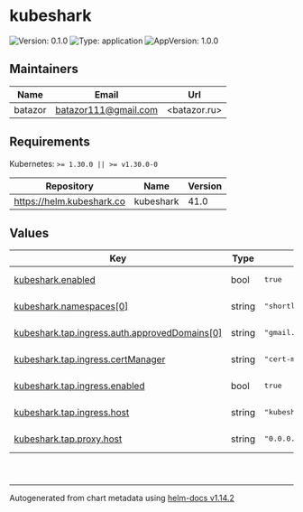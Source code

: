 # kubeshark

![Version: 0.1.0](https://img.shields.io/badge/Version-0.1.0-informational?style=flat-square) ![Type: application](https://img.shields.io/badge/Type-application-informational?style=flat-square) ![AppVersion: 1.0.0](https://img.shields.io/badge/AppVersion-1.0.0-informational?style=flat-square)

## Maintainers

| Name | Email | Url |
| ---- | ------ | --- |
| batazor | <batazor111@gmail.com> | <batazor.ru> |

## Requirements

Kubernetes: `>= 1.30.0 || >= v1.30.0-0`

| Repository | Name | Version |
|------------|------|---------|
| https://helm.kubeshark.co | kubeshark | 41.0 |

## Values

<table height="400px" >
	<thead>
		<th>Key</th>
		<th>Type</th>
		<th>Default</th>
		<th>Description</th>
	</thead>
	<tbody>
		<tr>
			<td id="kubeshark--enabled"><a href="./values.yaml#L6">kubeshark.enabled</a></td>
			<td>
bool
</td>
			<td>
				<div style="max-width: 300px;">
<pre lang="json">
true
</pre>
</div>
			</td>
			<td></td>
		</tr>
		<tr>
			<td id="kubeshark--namespaces[0]"><a href="./values.yaml#L9">kubeshark.namespaces[0]</a></td>
			<td>
string
</td>
			<td>
				<div style="max-width: 300px;">
<pre lang="json">
"shortlink"
</pre>
</div>
			</td>
			<td></td>
		</tr>
		<tr>
			<td id="kubeshark--tap--ingress--auth--approvedDomains[0]"><a href="./values.yaml#L27">kubeshark.tap.ingress.auth.approvedDomains[0]</a></td>
			<td>
string
</td>
			<td>
				<div style="max-width: 300px;">
<pre lang="json">
"gmail.com"
</pre>
</div>
			</td>
			<td></td>
		</tr>
		<tr>
			<td id="kubeshark--tap--ingress--certManager"><a href="./values.yaml#L29">kubeshark.tap.ingress.certManager</a></td>
			<td>
string
</td>
			<td>
				<div style="max-width: 300px;">
<pre lang="json">
"cert-manager-production"
</pre>
</div>
			</td>
			<td></td>
		</tr>
		<tr>
			<td id="kubeshark--tap--ingress--enabled"><a href="./values.yaml#L16">kubeshark.tap.ingress.enabled</a></td>
			<td>
bool
</td>
			<td>
				<div style="max-width: 300px;">
<pre lang="json">
true
</pre>
</div>
			</td>
			<td></td>
		</tr>
		<tr>
			<td id="kubeshark--tap--ingress--host"><a href="./values.yaml#L18">kubeshark.tap.ingress.host</a></td>
			<td>
string
</td>
			<td>
				<div style="max-width: 300px;">
<pre lang="json">
"kubeshark.shortlink.best"
</pre>
</div>
			</td>
			<td></td>
		</tr>
		<tr>
			<td id="kubeshark--tap--proxy--host"><a href="./values.yaml#L13">kubeshark.tap.proxy.host</a></td>
			<td>
string
</td>
			<td>
				<div style="max-width: 300px;">
<pre lang="json">
"0.0.0.0"
</pre>
</div>
			</td>
			<td></td>
		</tr>
	</tbody>
</table>

----------------------------------------------
Autogenerated from chart metadata using [helm-docs v1.14.2](https://github.com/norwoodj/helm-docs/releases/v1.14.2)
